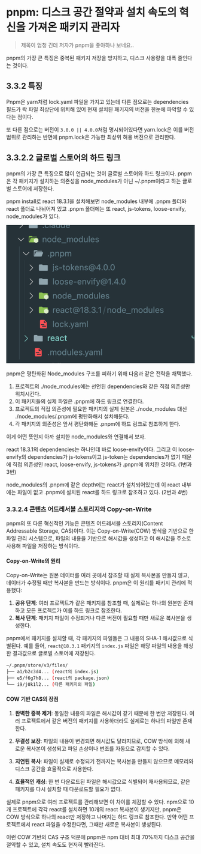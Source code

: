# pnpm: 디스크 공간 절약과 설치 속도의 혁신을 가져온 패키지 관리자

> 제목이 엄청 긴데 저자가 pnpm을 좋아하나 보네요..

pnpm의 가장 큰 특징은 중복된 패키지 저장을 방지하고, 디스크 사용량을 대폭 줄인다는 것이다.

## 3.3.2 특징

Pnpm은 yarn처럼 lock.yaml 파일을 가지고 있는데 다른 점으로는 dependencies 필드가 락 파일 최상단에
위치해 있어 현재 설치된 패키지의 버전을 한눈에 파악할 수 있다는 점이다.

또 다른 점으로는 버전이 `3.0.0 || 4.0.0`처럼 명시되어있다면 yarn.lock은 이를 버전 범위로 관리하는 반면에
pnpm.lock은 가능한 최상위 허용 버전으로 관리한다.

## 3.3.2.2 글로벌 스토어의 하드 링크

pnpm의 가장 큰 특징으로 많이 언급되는 것이 글로벌 스토어와 하드 링크이다.
pnpm은 각 패키지가 설치하는 의존성을 node_modules가 아닌 ~/.pnpm이라고 하는 글로벌 스토어에 저장한다.

pnpm install로 react 18.3.1을 설치해보면 node_modules 내부에 .pnpm 폴더와 react 폴더로 나뉘어져 있고 .pnpm 폴더에는 또 react, js-tokens, loose-envify, node_modules가 있다.

<div align=center>

![node modules meme](../../images/ch_3_3_iten_1.png)

</div>

pnpm은 평탄화된 Node_modules 구조를 피하기 위해 다음과 같은 전략을 채택했다.

1. 프로젝트의 ./node_modules에는 선언된 dependencies와 같은 직접 의존성만 위치시킨다.
2. 이 패키지들의 실제 파일은 .pnpm에 하드 링크로 연결한다.
3. 프로젝트의 직접 의존성에 필요한 패키지의 실제 원본은 ./node_modules 대신 ./node_modules/.pnpm에 평탄화해서 설치해둔다.
4. 각 패키지의 의존성은 앞서 평탄화해둔 .pnpm에 하드 링크로 참조하게 한다.

이게 어떤 뜻인지 아까 설치한 node_modules와 연결해서 보자.

react 18.3.1의 dependencies는 하나인데 바로 loose-envify이다. 그리고 이 loose-envify의 dependencies가 js-tokens이고 js-token는 dependencies가 없기 때문에 직접 의존성인 react, loose-envify, js-tokens가 .pnpm에 위치한 것이다. (1번과 3번)

node_modules의 .pnpm에 같은 depth에는 react가 설치되어있는데 이 react 내부에는 파일이 없고 .pnpm에 설치된 react를 하드 링크로 참조하고 있다. (2번과 4번)

### 3.3.2.4 콘텐츠 어드레서블 스토리지와 Copy-on-Write

pnpm의 또 다른 혁신적인 기능은 콘텐츠 어드레서블 스토리지(Content Addressable Storage, CAS)이다. 이는 Copy-on-Write(COW) 방식을 기반으로 한 파일 관리 시스템으로, 파일의 내용을 기반으로 해시값을 생성하고 이 해시값을 주소로 사용해 파일을 저장하는 방식이다.

#### Copy-on-Write의 원리

Copy-on-Write는 원본 데이터를 여러 곳에서 참조할 때 실제 복사본을 만들지 않고, 데이터가 수정될 때만 복사본을 만드는 방식이다. pnpm은 이 원리를 패키지 관리에 적용했다:

1. **공유 단계**: 여러 프로젝트가 같은 패키지를 참조할 때, 실제로는 하나의 원본만 존재하고 모든 프로젝트가 이를 하드 링크로 참조한다.
2. **복사 단계**: 패키지 파일이 수정되거나 다른 버전이 필요할 때만 새로운 복사본을 생성한다.

pnpm에서 패키지를 설치할 때, 각 패키지의 파일들은 그 내용의 SHA-1 해시값으로 식별된다. 예를 들어, `react@18.3.1` 패키지의 `index.js` 파일은 해당 파일의 내용을 해싱한 결과값으로 글로벌 스토어에 저장된다.

```bash
~/.pnpm/store/v3/files/
├── a1/b2c3d4... (react의 index.js)
├── e5/f6g7h8... (react의 package.json)
└── i9/j0k1l2... (다른 패키지의 파일)
```

#### COW 기반 CAS의 장점

1. **완벽한 중복 제거**: 동일한 내용의 파일은 해시값이 같기 때문에 한 번만 저장된다. 여러 프로젝트에서 같은 버전의 패키지를 사용하더라도 실제로는 하나의 파일만 존재한다.

2. **무결성 보장**: 파일의 내용이 변경되면 해시값도 달라지므로, COW 방식에 의해 새로운 복사본이 생성되고 파일 손상이나 변조를 자동으로 감지할 수 있다.

3. **지연된 복사**: 파일이 실제로 수정되기 전까지는 복사본을 만들지 않으므로 메모리와 디스크 공간을 효율적으로 사용한다.

4. **효율적인 캐싱**: 한 번 다운로드된 파일은 해시값으로 식별되어 재사용되므로, 같은 패키지를 다시 설치할 때 다운로드할 필요가 없다.

실제로 pnpm으로 여러 프로젝트를 관리해보면 이 차이를 체감할 수 있다. npm으로 10개 프로젝트에 각각 react를 설치하면 10개의 react 복사본이 생기지만, pnpm은 COW 방식으로 하나의 react만 저장하고 나머지는 하드 링크로 참조한다. 만약 어떤 프로젝트에서 react 파일을 수정한다면, 그때만 새로운 복사본이 생성된다.

이런 COW 기반의 CAS 구조 덕분에 pnpm은 npm 대비 최대 70%까지 디스크 공간을 절약할 수 있고, 설치 속도도 현저히 빨라진다.
